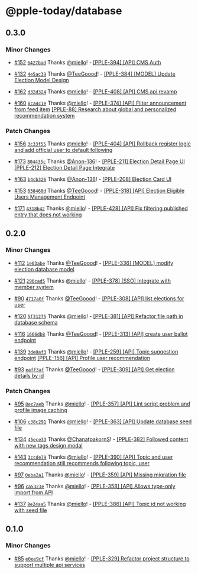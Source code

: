 # @pple-today/database

## 0.3.0

### Minor Changes

- [#152](https://github.com/PPLEThai/pple-today/pull/152) [`6427bad`](https://github.com/PPLEThai/pple-today/commit/6427bade1f139634a8ed325ef75b497259370d85) Thanks [@miello](https://github.com/miello)! - [[PPLE-394] [API] CMS Auth](https://linear.app/snts/issue/PPLE-394/api-cms-auth)

- [#132](https://github.com/PPLEThai/pple-today/pull/132) [`4e5ac39`](https://github.com/PPLEThai/pple-today/commit/4e5ac39e21570bee8c91615e89113fce4fc31ea3) Thanks [@TeeGoood](https://github.com/TeeGoood)! - [[PPLE-384] [MODEL] Update Election Model Design](https://linear.app/snts/issue/PPLE-384/model-update-election-model-design)

- [#162](https://github.com/PPLEThai/pple-today/pull/162) [`d32d324`](https://github.com/PPLEThai/pple-today/commit/d32d324e2592174922635bb6e67f5cca32f8eeff) Thanks [@miello](https://github.com/miello)! - [[PPLE-408] [API] CMS api revamp](https://linear.app/snts/issue/PPLE-408/api-cms-api-revamp)

- [#160](https://github.com/PPLEThai/pple-today/pull/160) [`8ca4c1e`](https://github.com/PPLEThai/pple-today/commit/8ca4c1eea46e1e7faf3c27dba0e49825f2fbabf6) Thanks [@miello](https://github.com/miello)! - [[PPLE-374] [API] Filter announcement from feed item](https://linear.app/snts/issue/PPLE-374/api-filter-announcement-from-feed-item)
  [[PPLE-88] Research about global and personalized recommendation system](https://linear.app/snts/issue/PPLE-88/research-about-global-and-personalized-recommendation-system)

### Patch Changes

- [#156](https://github.com/PPLEThai/pple-today/pull/156) [`3c33f55`](https://github.com/PPLEThai/pple-today/commit/3c33f550aec0cd09d2d1c73b312c36ac8fa9b275) Thanks [@miello](https://github.com/miello)! - [[PPLE-404] [API] Rollback register logic and add official user to default following](https://linear.app/snts/issue/PPLE-404/api-rollback-register-logic-and-add-official-user-to-default-following)

- [#173](https://github.com/PPLEThai/pple-today/pull/173) [`804435c`](https://github.com/PPLEThai/pple-today/commit/804435cafa4a5a521345ec766ec8d2f10ebb0a0e) Thanks [@Anon-136](https://github.com/Anon-136)! - [[PPLE-211] Election Detail Page UI](https://linear.app/snts/issue/PPLE-211/election-detail-page-ui)
  [[PPLE-212] Election Detail Page Integrate](https://linear.app/snts/issue/PPLE-212/election-detail-page-integrate)

- [#163](https://github.com/PPLEThai/pple-today/pull/163) [`b4cb326`](https://github.com/PPLEThai/pple-today/commit/b4cb326c36c4a0d59f9c1ca146a83fbba486f505) Thanks [@Anon-136](https://github.com/Anon-136)! - [[PPLE-208] Election Card UI](https://linear.app/snts/issue/PPLE-208/election-card-ui)

- [#153](https://github.com/PPLEThai/pple-today/pull/153) [`638460d`](https://github.com/PPLEThai/pple-today/commit/638460dd1680ef218a2fe7af6721d60b360f2872) Thanks [@TeeGoood](https://github.com/TeeGoood)! - [[PPLE-318] [API] Election Eligible Users Management Endpoint](https://linear.app/snts/issue/PPLE-318/api-election-eligible-users-management-endpoint)

- [#171](https://github.com/PPLEThai/pple-today/pull/171) [`4318b42`](https://github.com/PPLEThai/pple-today/commit/4318b4215646deed626776800d9add6f13cc1a2e) Thanks [@miello](https://github.com/miello)! - [[PPLE-428] [API] Fix filtering published entry that does not working](https://linear.app/snts/issue/PPLE-428/api-fix-filtering-published-entry-that-does-not-working)

## 0.2.0

### Minor Changes

- [#112](https://github.com/PPLEThai/pple-today/pull/112) [`1e03abe`](https://github.com/PPLEThai/pple-today/commit/1e03abef4e52e1fb4304eecfc72590bc4d34a730) Thanks [@TeeGoood](https://github.com/TeeGoood)! - [[PPLE-336] [MODEL] modify election database model](https://linear.app/snts/issue/PPLE-366/model-modify-election-database-model)

- [#121](https://github.com/PPLEThai/pple-today/pull/121) [`296cad5`](https://github.com/PPLEThai/pple-today/commit/296cad573b886e0f549d7578faa2869c4a25e813) Thanks [@miello](https://github.com/miello)! - [[PPLE-378] [SSO] Integrate with member system](https://linear.app/snts/issue/PPLE-378/sso-integrate-with-member-system)

- [#90](https://github.com/PPLEThai/pple-today/pull/90) [`4717a0f`](https://github.com/PPLEThai/pple-today/commit/4717a0f2f34b63bd8d895ae6e62dbe80160662ce) Thanks [@TeeGoood](https://github.com/TeeGoood)! - [[PPLE-308] [API] list elections for user](https://linear.app/snts/issue/PPLE-308/api-list-elections-for-user)

- [#120](https://github.com/PPLEThai/pple-today/pull/120) [`5f31275`](https://github.com/PPLEThai/pple-today/commit/5f31275304155f323a931565087472432c559851) Thanks [@miello](https://github.com/miello)! - [[PPLE-381] [API] Refactor file path in database schema](https://linear.app/snts/issue/PPLE-381/api-refactor-file-path-in-database-schema)

- [#116](https://github.com/PPLEThai/pple-today/pull/116) [`1666db8`](https://github.com/PPLEThai/pple-today/commit/1666db80569ca89386225fff58b1b4b3c6665516) Thanks [@TeeGoood](https://github.com/TeeGoood)! - [[PPLE-313] [API] create user ballot endpoint](https://linear.app/snts/issue/PPLE-313/api-create-user-ballot-endpoint)

- [#139](https://github.com/PPLEThai/pple-today/pull/139) [`3de0af3`](https://github.com/PPLEThai/pple-today/commit/3de0af32df304cdd59f74ed3d762a0327f2658fc) Thanks [@miello](https://github.com/miello)! - [[PPLE-259] [API] Topic suggestion endpoint](https://linear.app/snts/issue/PPLE-259/api-topic-suggestion-endpoint)
  [[PPLE-156] [API] Profile user recommendation](https://linear.app/snts/issue/PPLE-156/api-profile-user-recommendation)

- [#93](https://github.com/PPLEThai/pple-today/pull/93) [`eaff3af`](https://github.com/PPLEThai/pple-today/commit/eaff3af09e08670b7d04af60f365c673cfecc1e2) Thanks [@TeeGoood](https://github.com/TeeGoood)! - [[PPLE-309] [API] Get election details by id](https://linear.app/snts/issue/PPLE-309/api-get-election-details-by-id)

### Patch Changes

- [#95](https://github.com/PPLEThai/pple-today/pull/95) [`8ec7aeb`](https://github.com/PPLEThai/pple-today/commit/8ec7aeb678d9db9b56c15d28ec7330b59bba53a3) Thanks [@miello](https://github.com/miello)! - [[PPLE-357] [API] Lint script problem and profile image caching](https://linear.app/snts/issue/PPLE-357/api-lint-script-problem-and-profile-image-caching)

- [#106](https://github.com/PPLEThai/pple-today/pull/106) [`c38c291`](https://github.com/PPLEThai/pple-today/commit/c38c2913bb86d6cc0ae1708a80e71419da076766) Thanks [@miello](https://github.com/miello)! - [[PPLE-363] [API] Update database seed file](https://linear.app/snts/issue/PPLE-363/api-update-database-seed-file)

- [#134](https://github.com/PPLEThai/pple-today/pull/134) [`45ece33`](https://github.com/PPLEThai/pple-today/commit/45ece33f9993e07d47cd518d698586b46c74b8a9) Thanks [@ChanatpakornS](https://github.com/ChanatpakornS)! - [[PPLE-382] Followed content with new tags design modal](https://linear.app/snts/issue/PPLE-382/followed-content-with-new-tags-design-modal)

- [#143](https://github.com/PPLEThai/pple-today/pull/143) [`3ccde79`](https://github.com/PPLEThai/pple-today/commit/3ccde79f9a7503c1ce17e1b051c28b944869c6d9) Thanks [@miello](https://github.com/miello)! - [[PPLE-390] [API] Topic and user recommendation still recommends following topic, user](https://linear.app/snts/issue/PPLE-390/api-topic-and-user-recommendation-still-recommends-following-topic)

- [#97](https://github.com/PPLEThai/pple-today/pull/97) [`0eba2a1`](https://github.com/PPLEThai/pple-today/commit/0eba2a10fb4c7e8677490cf8c11f7963a0a8f44c) Thanks [@miello](https://github.com/miello)! - [[PPLE-359] [API] Missing migration file](https://linear.app/snts/issue/PPLE-359/api-missing-migration-file)

- [#96](https://github.com/PPLEThai/pple-today/pull/96) [`ca5323e`](https://github.com/PPLEThai/pple-today/commit/ca5323e773cf34cebb357972cd25a479f1c960a3) Thanks [@miello](https://github.com/miello)! - [[PPLE-358] [API] Allows type-only import from API](https://linear.app/snts/issue/PPLE-358/api-allows-type-only-import-from-api)

- [#137](https://github.com/PPLEThai/pple-today/pull/137) [`8e24aa5`](https://github.com/PPLEThai/pple-today/commit/8e24aa55f9649be42a450cca60af3370113d4b65) Thanks [@miello](https://github.com/miello)! - [[PPLE-386] [API] Topic id not working with seed file](https://linear.app/snts/issue/PPLE-386/api-topic-id-not-working-with-seed-file)

## 0.1.0

### Minor Changes

- [#85](https://github.com/PPLEThai/pple-today/pull/85) [`e0ee9cf`](https://github.com/PPLEThai/pple-today/commit/e0ee9cf9deb103059b6b6dc95d7d355a78247df3) Thanks [@miello](https://github.com/miello)! - [[PPLE-329] Refactor project structure to support multiple api services](https://linear.app/snts/issue/PPLE-329/refactor-project-structure-to-support-multiple-api-services)
